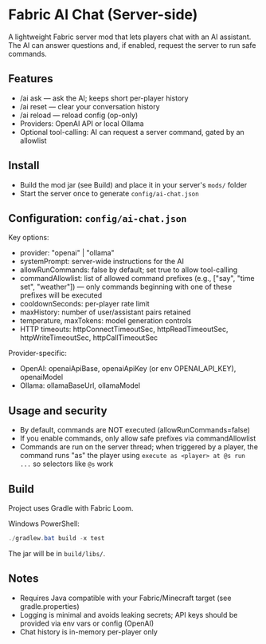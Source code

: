 # Fabric AI Chat (Server-side)

A lightweight Fabric server mod that lets players chat with an AI assistant. The AI can answer questions and, if enabled, request the server to run safe commands.

## Features
- /ai ask <message> — ask the AI; keeps short per-player history
- /ai reset — clear your conversation history
- /ai reload — reload config (op-only)
- Providers: OpenAI API or local Ollama
- Optional tool-calling: AI can request a server command, gated by an allowlist

## Install
- Build the mod jar (see Build) and place it in your server's `mods/` folder
- Start the server once to generate `config/ai-chat.json`

## Configuration: `config/ai-chat.json`
Key options:
- provider: "openai" | "ollama"
- systemPrompt: server-wide instructions for the AI
- allowRunCommands: false by default; set true to allow tool-calling
- commandAllowlist: list of allowed command prefixes (e.g., ["say", "time set", "weather"]) — only commands beginning with one of these prefixes will be executed
- cooldownSeconds: per-player rate limit
- maxHistory: number of user/assistant pairs retained
- temperature, maxTokens: model generation controls
- HTTP timeouts: httpConnectTimeoutSec, httpReadTimeoutSec, httpWriteTimeoutSec, httpCallTimeoutSec

Provider-specific:
- OpenAI: openaiApiBase, openaiApiKey (or env OPENAI_API_KEY), openaiModel
- Ollama: ollamaBaseUrl, ollamaModel

## Usage and security
- By default, commands are NOT executed (allowRunCommands=false)
- If you enable commands, only allow safe prefixes via commandAllowlist
- Commands are run on the server thread; when triggered by a player, the command runs "as" the player using `execute as <player> at @s run ...` so selectors like `@s` work

## Build
Project uses Gradle with Fabric Loom.

Windows PowerShell:
```powershell
./gradlew.bat build -x test
```
The jar will be in `build/libs/`.

## Notes
- Requires Java compatible with your Fabric/Minecraft target (see gradle.properties)
- Logging is minimal and avoids leaking secrets; API keys should be provided via env vars or config (OpenAI)
- Chat history is in-memory per-player only
